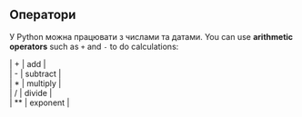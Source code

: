 <h2 class="c-project-heading--explainer">Оператори</h2>

У Python можна працювати з числами та датами. You can use **arithmetic operators** such as `+` and `-`  to do calculations:

\| + | add |  
\| - | subtract |  
\| \* | multiply |  
\| / | divide |  
\| \*\* | exponent |


